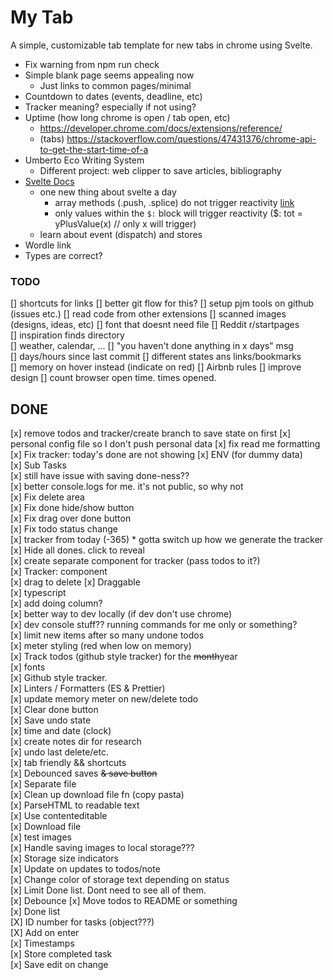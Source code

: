 # My Tab

A simple, customizable tab template for new tabs in chrome using Svelte.

- Fix warning from npm run check
- Simple blank page seems appealing now
  - Just links to common pages/minimal
- Countdown to dates (events, deadline, etc)
- Tracker meaning? especially if not using?
- Uptime (how long chrome is open / tab open, etc)
  - https://developer.chrome.com/docs/extensions/reference/
  - (tabs) https://stackoverflow.com/questions/47431376/chrome-api-to-get-the-start-time-of-a
- Umberto Eco Writing System
  - Different project: web clipper to save articles, bibliography
- [Svelte Docs](https://svelte.dev/docs)
  - one new thing about svelte a day
    - array methods (.push, .splice) do not trigger reactivity [link](https://svelte.dev/tutorial/updating-arrays-and-objects)
    - only values within the `$:` block will trigger reactivity ($: tot = yPlusValue(x) // only x will trigger)
  - learn about event (dispatch) and stores
- Wordle link
- Types are correct?

### TODO

[] shortcuts for links
[] better git flow for this?
[] setup pjm tools on github (issues etc.)
[] read code from other extensions
[] scanned images (designs, ideas, etc)
[] font that doesnt need file
[] Reddit r/startpages  
 [] inspiration finds directory  
[] weather, calendar, ...
[] "you haven't done anything in x days" msg  
[] days/hours since last commit
[] different states ans links/bookmarks  
[] memory on hover instead (indicate on red)
[] Airbnb rules
[] improve design
[] count browser open time. times opened.

## DONE

[x] remove todos and tracker/create branch to save state on first
[x] personal config file so I don't push personal data
[x] fix read me formatting
[x] Fix tracker: today's done are not showing
[x] ENV (for dummy data)  
[x] Sub Tasks  
[x] still have issue with saving done-ness??  
[x] better console.logs for me. it's not public, so why not  
[x] Fix delete area  
[x] Fix done hide/show button  
[x] Fix drag over done button  
[x] Fix todo status change  
[x] tracker from today (-365) \* gotta switch up how we generate the tracker  
[x] Hide all dones. click to reveal  
[x] create separate component for tracker (pass todos to it?)  
[x] Tracker: component  
[x] drag to delete
[x] Draggable  
[x] typescript  
[x] add doing column?  
[x] better way to dev locally (if dev don't use chrome)  
[x] dev console stuff?? running commands for me only or something?  
[x] limit new items after so many undone todos  
[x] meter styling (red when low on memory)  
[x] Track todos (github style tracker) for the ~~month~~year  
[x] fonts  
[x] Github style tracker.  
[x] Linters / Formatters (ES & Prettier)  
[x] update memory meter on new/delete todo  
[x] Clear done button  
[x] Save undo state  
[x] time and date (clock)  
[x] create notes dir for research  
[x] undo last delete/etc.  
[x] tab friendly && shortcuts  
[x] Debounced saves ~~& save button~~  
[x] Separate file  
[x] Clean up download file fn (copy pasta)  
[x] ParseHTML to readable text  
[x] Use contenteditable  
[x] Download file  
[x] test images  
[x] Handle saving images to local storage???  
[x] Storage size indicators  
[x] Update on updates to todos/note  
[x] Change color of storage text depending on status  
[x] Limit Done list. Dont need to see all of them.  
[x] Debounce
[x] Move todos to README or something  
[x] Done list  
[X] ID number for tasks (object???)  
[X] Add on enter  
[x] Timestamps  
[x] Store completed task  
[x] Save edit on change
